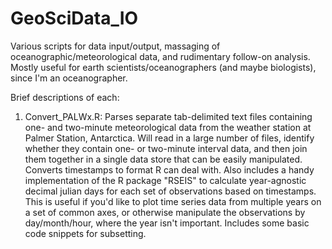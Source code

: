 # GeoSciData_IO
Various scripts for data input/output, massaging of oceanographic/meteorological data, and rudimentary follow-on analysis. Mostly useful for earth scientists/oceanographers (and maybe biologists), since I'm an oceanographer.

Brief descriptions of each:

1. Convert_PALWx.R: Parses separate tab-delimited text files containing one- and two-minute meteorological data from the weather station at Palmer Station, Antarctica. Will read in a large number of files, identify whether they contain one- or two-minute interval data, and then join them together in a single data store that can be easily manipulated. Converts timestamps to format R can deal with. Also includes a handy implementation of the R package "RSEIS" to calculate year-agnostic decimal julian days for each set of observations based on timestamps. This is useful if you'd like to plot time series data from multiple years on a set of common axes, or otherwise manipulate the observations by day/month/hour, where the year isn't important. Includes some basic code snippets for subsetting.
